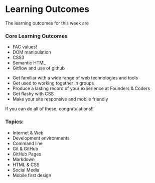 # Learning Outcomes

The learning outcomes for this week are

### Core Learning Outcomes

+ FAC values!
+ DOM manipulation
+ CSS3
+ Semantic HTML
+ Gitflow and use of github
* Get familiar with a wide range of web technologies and tools
* Get used to working together in groups
* Produce a lasting record of your experience at Founders & Coders
* Get flashy with CSS
* Make your site responsive and mobile friendly

If you can do all of these, congratulations!!

### **Topics:**
* Internet & Web
* Development environments
* Command line
* Git & GitHub
* GitHub Pages
* Markdown
* HTML & CSS
* Social Media
* Mobile first design



